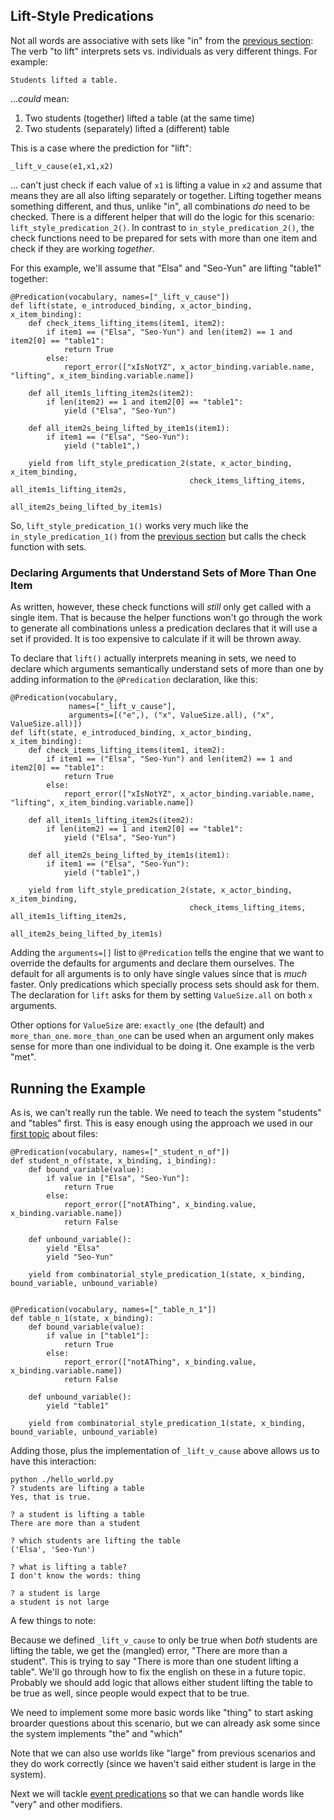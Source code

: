 ## Lift-Style Predications
Not all words are associative with sets like "in" from the [previous section](pxHowTo30InStylePredications): The verb "to lift" interprets sets vs. individuals as very different things.  For example:

~~~
Students lifted a table.
~~~
...*could* mean: 
1. Two students (together) lifted a table (at the same time)
2. Two students (separately) lifted a (different) table

This is a case where the prediction for "lift":

~~~
_lift_v_cause(e1,x1,x2)
~~~

... can't just check if each value of `x1` is lifting a value in `x2` and assume that means they are all also lifting separately or together.  Lifting together means something different, and thus, unlike "in", all combinations *do* need to be checked. There is a different helper that will do the logic for this scenario: `lift_style_predication_2()`. In contrast to `in_style_predication_2()`, the check functions need to be prepared for sets with more than one item and check if they are working *together*.

For this example, we'll assume that "Elsa" and "Seo-Yun" are lifting "table1" together:
~~~
@Predication(vocabulary, names=["_lift_v_cause"])
def lift(state, e_introduced_binding, x_actor_binding, x_item_binding):
    def check_items_lifting_items(item1, item2):
        if item1 == ("Elsa", "Seo-Yun") and len(item2) == 1 and item2[0] == "table1":
            return True
        else:
            report_error(["xIsNotYZ", x_actor_binding.variable.name, "lifting", x_item_binding.variable.name])

    def all_item1s_lifting_item2s(item2):
        if len(item2) == 1 and item2[0] == "table1":
            yield ("Elsa", "Seo-Yun")

    def all_item2s_being_lifted_by_item1s(item1):
        if item1 == ("Elsa", "Seo-Yun"):
            yield ("table1",)

    yield from lift_style_predication_2(state, x_actor_binding, x_item_binding,
                                        check_items_lifting_items, all_item1s_lifting_item2s,
                                        all_item2s_being_lifted_by_item1s)
~~~

So, `lift_style_predication_1()` works very much like the `in_style_predication_1()` from the [previous section](pxHowTo30InStylePredications) but calls the check function with sets.  

### Declaring Arguments that Understand Sets of More Than One Item
As written, however, these check functions will *still* only get called with a single item. That is because the helper functions won't go through the work to generate all combinations unless a predication declares that it will use a set if provided. It is too expensive to calculate if it will be thrown away.  

To declare that `lift()` actually interprets meaning in sets, we need to declare which arguments semantically understand sets of more than one by adding information to the `@Predication` declaration, like this:

~~~
@Predication(vocabulary,
             names=["_lift_v_cause"],
             arguments=[("e",), ("x", ValueSize.all), ("x", ValueSize.all)])
def lift(state, e_introduced_binding, x_actor_binding, x_item_binding):
    def check_items_lifting_items(item1, item2):
        if item1 == ("Elsa", "Seo-Yun") and len(item2) == 1 and item2[0] == "table1":
            return True
        else:
            report_error(["xIsNotYZ", x_actor_binding.variable.name, "lifting", x_item_binding.variable.name])

    def all_item1s_lifting_item2s(item2):
        if len(item2) == 1 and item2[0] == "table1":
            yield ("Elsa", "Seo-Yun")

    def all_item2s_being_lifted_by_item1s(item1):
        if item1 == ("Elsa", "Seo-Yun"):
            yield ("table1",)

    yield from lift_style_predication_2(state, x_actor_binding, x_item_binding,
                                        check_items_lifting_items, all_item1s_lifting_item2s,
                                        all_item2s_being_lifted_by_item1s)
~~~

Adding the `arguments=[]` list to `@Predication` tells the engine that we want to override the defaults for arguments and declare them ourselves.  The default for all arguments is to only have single values since that is *much* faster.  Only predications which specially process sets should ask for them. The declaration for `lift` asks for them by setting `ValueSize.all` on both `x` arguments.

Other options for `ValueSize` are: `exactly_one` (the default) and `more_than_one`. `more_than_one` can be used when an argument only makes sense for more than one individual to be doing it. One example is the verb "met".

## Running the Example
As is, we can't really run the table. We need to teach the system "students" and "tables" first.  This is easy enough using the approach we used in our [first topic](pxHowTo20ImplementAPredication) about files:

~~~
@Predication(vocabulary, names=["_student_n_of"])
def student_n_of(state, x_binding, i_binding):
    def bound_variable(value):
        if value in ["Elsa", "Seo-Yun"]:
            return True
        else:
            report_error(["notAThing", x_binding.value, x_binding.variable.name])
            return False

    def unbound_variable():
        yield "Elsa"
        yield "Seo-Yun"

    yield from combinatorial_style_predication_1(state, x_binding, bound_variable, unbound_variable)


@Predication(vocabulary, names=["_table_n_1"])
def table_n_1(state, x_binding):
    def bound_variable(value):
        if value in ["table1"]:
            return True
        else:
            report_error(["notAThing", x_binding.value, x_binding.variable.name])
            return False

    def unbound_variable():
        yield "table1"

    yield from combinatorial_style_predication_1(state, x_binding, bound_variable, unbound_variable)
~~~

Adding those, plus the implementation of `_lift_v_cause` above allows us to have this interaction:

~~~
python ./hello_world.py
? students are lifting a table
Yes, that is true.

? a student is lifting a table
There are more than a student

? which students are lifting the table
('Elsa', 'Seo-Yun')

? what is lifting a table?
I don't know the words: thing

? a student is large
a student is not large
~~~

A few things to note:

Because we defined `_lift_v_cause` to only be true when *both* students are lifting the table, we get the (mangled) error, "There are more than a student". This is trying to say "There is more than one student lifting a table". We'll go through how to fix the english on these in a future topic.  Probably we should add logic that allows either student lifting the table to be true as well, since people would expect that to be true.

We need to implement some more basic words like "thing" to start asking broarder questions about this scenario, but we can already ask some since the system implements "the" and "which"

Note that we can also use worlds like "large" from previous scenarios and they do work correctly (since we haven't said either student is large in the system).

Next we will tackle [event predications](pxHowTo50EventPredications) so that we can handle words like "very" and other modifiers.



